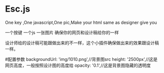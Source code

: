 # Esc.js
One key ,One javascript,One pic,Make your html same as designer give you


一个按键 一个js 一张图片 确保你的网页和设计稿给你的一样

设计师给的设计稿可能跟做出来的不一样，这个小插件确保做出来的效果跟设计稿一样。

#配置参数
backgroundUrl: 'img/1010.png',//背景图src
height: '2500px',//这是网页高度，一般按照设计图的高度给
opacity: '0.1',//这是背景图隐藏的透明度

